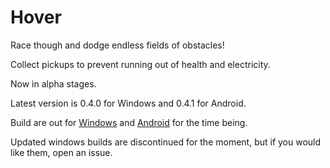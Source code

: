 # Hover
Race though and dodge endless fields of obstacles!

Collect pickups to prevent running out of health and electricity.

Now in alpha stages.

Latest version is 0.4.0 for Windows and 0.4.1 for Android.

Build are out for [Windows](https://github.com/nt314p/Hover/tree/master/Builds/Windows/) and [Android](https://github.com/nt314p/Hover/tree/master/Builds/Android/) for the time being.

Updated windows builds are discontinued for the moment, but if you would like them, open an issue.
